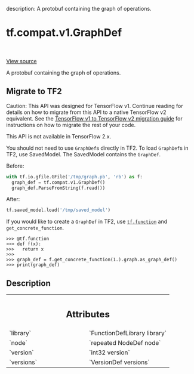 description: A protobuf containing the graph of operations.

<div itemscope itemtype="http://developers.google.com/ReferenceObject">
<meta itemprop="name" content="tf.compat.v1.GraphDef" />
<meta itemprop="path" content="Stable" />
</div>

# tf.compat.v1.GraphDef

<!-- Insert buttons and diff -->

<table class="tfo-notebook-buttons tfo-api nocontent" align="left">

</table>

<a target="_blank" href="/code/stable/tensorflow/core/framework/graph.proto">View source</a>



A protobuf containing the graph of operations.



 <section><devsite-expandable expanded>
 <h2 class="showalways">Migrate to TF2</h2>

Caution: This API was designed for TensorFlow v1.
Continue reading for details on how to migrate from this API to a native
TensorFlow v2 equivalent. See the
[TensorFlow v1 to TensorFlow v2 migration guide](https://www.tensorflow.org/guide/migrate)
for instructions on how to migrate the rest of your code.

This API is not available in TensorFlow 2.x.

You should not need to use `GraphDef`s directly in TF2. To load `GraphDef`s in
TF2, use SavedModel. The SavedModel contains the `GraphDef`.

Before:

```python
with tf.io.gfile.GFile('/tmp/graph.pb', 'rb') as f:
  graph_def = tf.compat.v1.GraphDef()
  graph_def.ParseFromString(f.read())
```

After:

```python
tf.saved_model.load('/tmp/saved_model')
```

If you would like to create a `GraphDef` in TF2, use <a href="../../../tf/function.md"><code>tf.function</code></a> and
`get_concrete_function`.

```
>>> @tf.function
>>> def f(x):
>>>   return x
>>>
>>> graph_def = f.get_concrete_function(1.).graph.as_graph_def()
>>> print(graph_def)
```



 </aside></devsite-expandable></section>

<h2>Description</h2>

<!-- Placeholder for "Used in" -->





<!-- Tabular view -->
 <table class="responsive fixed orange">
<colgroup><col width="214px"><col></colgroup>
<tr><th colspan="2"><h2 class="add-link">Attributes</h2></th></tr>

<tr>
<td>
`library`
</td>
<td>
`FunctionDefLibrary library`
</td>
</tr><tr>
<td>
`node`
</td>
<td>
`repeated NodeDef node`
</td>
</tr><tr>
<td>
`version`
</td>
<td>
`int32 version`
</td>
</tr><tr>
<td>
`versions`
</td>
<td>
`VersionDef versions`
</td>
</tr>
</table>



